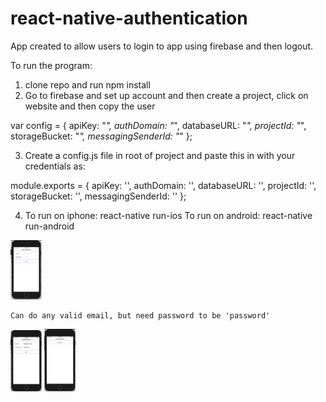 # react-native-authentication

App created to allow users to login to app using firebase and then logout.

To run the program:

1.  clone repo and run npm install
2.  Go to firebase and set up account and then create a project, click on website and then copy the user

var config = {
apiKey: "_",
authDomain: "_",
databaseURL: "_",
projectId: "_",
storageBucket: "_",
messagingSenderId: "_"
};

3.  Create a config.js file in root of project and paste this in with your credentials as:

module.exports = {
apiKey: '',
authDomain: '',
databaseURL: '',
projectId: '',
storageBucket: '',
messagingSenderId: ''
};

4.  To run on iphone: react-native run-ios
    To run on android: react-native run-android

<img src="documentation/mainScreen.png" width="50">

    Can do any valid email, but need password to be 'password'

<img src="documentation/filledIn.png" width="50">

<img src="documentation/logOut.png" width="50">

